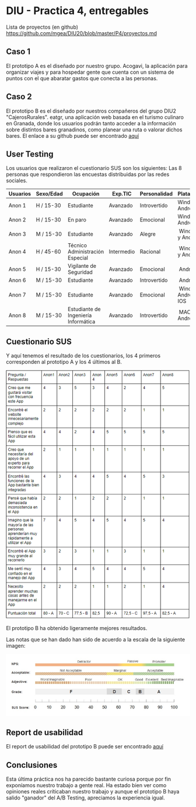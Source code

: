 # DIU - Practica 4, entregables

Lista de proyectos (en github) https://github.com/mgea/DIU20/blob/master/P4/proyectos.md


## Caso 1

El prototipo A es el diseñado por nuestro grupo. Acogavi, la aplicación para organizar viajes y para hospedar gente que cuenta con un sistema de puntos con el que abaratar gastos que conecta a las personas.


## Caso 2

El prototipo B es el diseñado por nuestros compañeros del grupo DIU2 "CajerosRurales". eatgr, una aplicación web basada en el turismo culinaro en Granada, donde los usuarios podrán tanto acceder a la información sobre distintos bares granadinos, como planear una ruta o valorar dichos bares.
El enlace a su github puede ser encontrado [aquí](https://github.com/Oscarntnz/DIU21) 




## User Testing

Los usuarios que realizaron el cuestionario SUS son los siguientes:
Las 8 personas que respondieron las encuestas distribuidas por las redes sociales.
 

| Usuarios | Sexo/Edad     | Ocupación   |  Exp.TIC    | Personalidad | Plataforma | TestA/B
| ------------- | -------- | ----------- | ----------- | -----------  | ---------- | ----
| Anon 1  | H / 15-30   | Estudiante  | Avanzado       | Introvertido | Windows y Android       | A 
| Anon 2  | H / 15-30   | En paro  | Avanzado       | Emocional       | Windows y Android        | A 
| Anon 3  | M / 15-30   | Estudiante     | Avanzado        | Alegre    | Windows y Android      | A 
| Anon 4  | H / 45-60   | Técnico Administración Especial  | Intermedio       | Racional     | Windows y Android        | A
| Anon 5  | H / 15-30   | Vigilante de Seguridad  | Avanzado       | Emocional     | Android        | B
| Anon 6  | M / 15-30   | Estudiante  | Avanzado       | Introvertido     | Android        | B
| Anon 7  | M / 15-30   | Estudiante  | Avanzado       | Emocional     | Windows, Android e IOS        | B
| Anon 8  | M / 15-30   | Estudiante de Ingeniería Informática  | Avanzado       | Introvertido     | MAC y Android        | B


## Cuestionario SUS
Y aquí tenemos el resultado de los cuestionarios, los 4 primeros corresponden al prototipo A y los 4 últimos al B.

![alt text](https://github.com/daviyisu/DIU21/blob/master/P4/resultados_sus.PNG)   

El prototipo B ha obtenido ligeramente mejores resultados.

Las notas que se han dado han sido de acuerdo a la escala de la siguiente imagen:

![alt text](https://github.com/daviyisu/DIU21/blob/master/P4/escala.jpg)

## Report de usabilidad
El report de usabilidad del prototipo B puede ser encontrado [aquí](https://github.com/daviyisu/DIU21/blob/master/P4/DIU_report-template-usability-testOK.pdf)


## Conclusiones
Esta última práctica nos ha parecido bastante curiosa porque por fin exponíamos nuestro trabajo a gente real. Ha estado bien ver como opiniones reales críticaban nuestro trabajo y aunque el prototipo B haya salido "ganador" del A/B Testing, apreciamos la experiencia igual.
